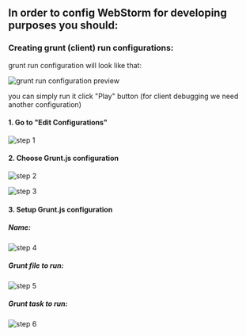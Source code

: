 ## In order to config WebStorm for developing purposes you should:
### Creating grunt (client) run configurations:

grunt run configuration will look like that:

![grunt run configuration preview](https://github.com/e-government-ua/i/blob/test/docs/img/client_step1.png)

you can simply run it click "Play" button (for client debugging we need another configuration)

#### 1. Go to "Edit Configurations"

![step 1](https://github.com/e-government-ua/i/blob/test/docs/img/client_step2.png)

#### 2. Choose Grunt.js configuration

![step 2](https://github.com/e-government-ua/i/blob/test/docs/img/client_step3.png)

![step 3](https://github.com/e-government-ua/i/blob/test/docs/img/client_step4.png)

#### 3. Setup Grunt.js configuration

##### Name:

![step 4](https://github.com/e-government-ua/i/blob/test/docs/img/client_step5.png)

##### Grunt file to run:

![step 5](https://github.com/e-government-ua/i/blob/test/docs/img/client_step6.png)

##### Grunt task to run:

![step 6](https://github.com/e-government-ua/i/blob/test/docs/img/client_step7.png)
